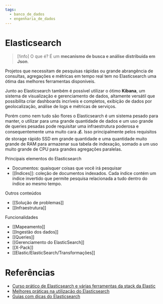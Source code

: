 ```yaml
---
tags:
  - banco_de_dados
  - engenharia_de_dados
---
```

# Elasticsearch

> [!info] O que é?
> É um **mecanismo de busca e análise distribuída em Json**. 

Projetos que necessitam de pesquisas rápidas ou grande abrangência de consultas, agregações e métricas em tempo real tem no Elasticsearch uma ótima das melhores ferramentas disponíveis.

Junto ao Elasticsearch também é possível utilizar o ótimo **Kibana**, um sistema de visualização e gerenciamento de dados, altamente versátil que possibilita criar dashboards incríveis e completos, exibição de dados por geolocalização, análise de logs e métricas de serviços.

Porém como nem tudo são flores o Elasticsearch é um sistema pesado para manter, o utilizar para uma grande quantidade de dados e um uso grande de queries pesadas pode requisitar uma infraestrutura poderosa e consequentemente uma muito cara 💰. Isso principalmente pelos requisitos de storage rápido SSD em grande quantidade e uma quantidade muito grande de RAM para armazenar sua tabela de indexação, somado a um uso muito grande de CPU para grandes agregações paralelas.

Principais elementos do Elasticsearch

- Documentos: quaisquer coisas que você irá pesquisar
- [[Índices]]: coleção de documentos indexados. Cada índice contém um índice invertido que permite pesquisa relacionada a tudo dentro do índice ao mesmo tempo.

Outros conteúdos

- [[Solução de problemas]]
- [[Infraestrutura]]

Funcionalidades

- [[Mapeamento]]
- [[Ingestão dos dados]]
- [[Queries]]
- [[Gerenciamento do ElasticSearch]]
- [[X-Pack]]
- [[Elastic/ElasticSearch/Transformações]]

# Referências

- [Curso prático de Elasticsearch e várias ferramentas da stack da Elastic](https://www.udemy.com/course/elasticsearch-7-and-elastic-stack/?couponCode=KEEPLEARNING)
- [Melhores práticas na utilização do Elasticsearch](https://lazypro.medium.com/best-practices-of-using-elasticsearch-2a2485a289c7)
- [Guias com dicas do Elasticsearch](https://opster.com/elasticsearch-guides/)
